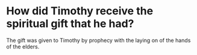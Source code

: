 # How did Timothy receive the spiritual gift that he had?

The gift was given to Timothy by prophecy with the laying on of the hands of the elders.
